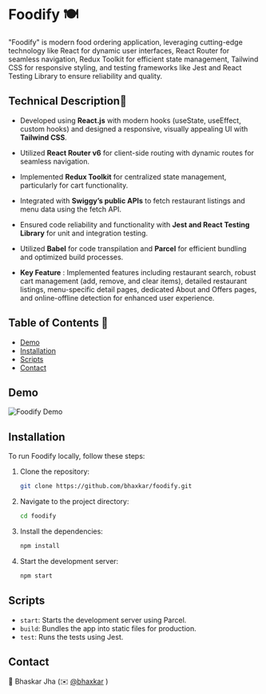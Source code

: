 # Foodify 🍽️

"Foodify" is modern food ordering application, leveraging cutting-edge technology like React for dynamic user interfaces, React Router for seamless navigation, Redux Toolkit for efficient state management, Tailwind CSS for responsive styling, and testing frameworks like Jest and React Testing Library to ensure reliability and quality. 


## Technical Description📃

- Developed using **React.js** with modern hooks (useState, useEffect, custom hooks) and designed a responsive, visually appealing UI with **Tailwind CSS**.

- Utilized **React Router v6** for client-side routing with dynamic routes for seamless navigation.

- Implemented **Redux Toolkit** for centralized state management, particularly for cart functionality.

- Integrated with **Swiggy’s public APIs** to fetch restaurant listings and menu data using the fetch API.

- Ensured code reliability and functionality with **Jest and React Testing Library** for unit and integration testing.

- Utilized **Babel** for code transpilation and **Parcel** for efficient bundling and optimized build processes.

- **Key Feature** : Implemented features including restaurant search, robust cart management (add, remove, and clear items), detailed restaurant listings, menu-specific detail pages, dedicated About and Offers pages, and online-offline detection for enhanced user experience.

## Table of Contents 🔗

- [Demo](#demo)
- [Installation](#installation)
- [Scripts](#scripts)
- [Contact](#contact)


## Demo
![Foodify Demo](./src/assets/demo.gif)

## Installation 

To run Foodify locally, follow these steps:

1. Clone the repository:
    ```bash
    git clone https://github.com/bhaxkar/foodify.git
    ```
2. Navigate to the project directory:
    ```bash
    cd foodify
    ```
3. Install the dependencies:
    ```bash
    npm install
    ```
4. Start the development server:
    ```bash
    npm start
    ```


## Scripts
- `start`: Starts the development server using Parcel.
- `build`: Bundles the app into static files for production.
- `test`: Runs the tests using Jest.


## Contact 
👾 Bhaskar Jha (✉️ [@bhaxkar](mailto:bhaskarjha.info@gmail.com)  )
